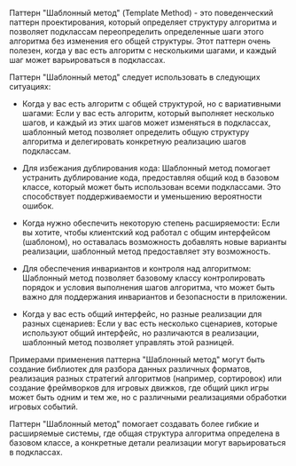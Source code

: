 Паттерн "Шаблонный метод" (Template Method) - это поведенческий паттерн проектирования, который определяет структуру алгоритма и позволяет подклассам переопределить определенные шаги этого алгоритма без изменения его общей структуры. Этот паттерн очень полезен, когда у вас есть алгоритм с несколькими шагами, и каждый шаг может варьироваться в подклассах.


Паттерн "Шаблонный метод" следует использовать в следующих ситуациях:

- Когда у вас есть алгоритм с общей структурой, но с вариативными шагами: Если у вас есть алгоритм, который выполняет несколько шагов, и каждый из этих шагов может изменяться в подклассах, шаблонный метод позволяет определить общую структуру алгоритма и делегировать конкретную реализацию шагов подклассам.

- Для избежания дублирования кода: Шаблонный метод помогает устранить дублирование кода, предоставляя общий код в базовом классе, который может быть использован всеми подклассами. Это способствует поддерживаемости и уменьшению вероятности ошибок.

- Когда нужно обеспечить некоторую степень расширяемости: Если вы хотите, чтобы клиентский код работал с общим интерфейсом (шаблоном), но оставалась возможность добавлять новые варианты реализации, шаблонный метод предоставляет эту возможность.

- Для обеспечения инвариантов и контроля над алгоритмом: Шаблонный метод позволяет базовому классу контролировать порядок и условия выполнения шагов алгоритма, что может быть важно для поддержания инвариантов и безопасности в приложении.

- Когда у вас есть общий интерфейс, но разные реализации для разных сценариев: Если у вас есть несколько сценариев, которые используют общий интерфейс, но различаются в реализации, шаблонный метод позволяет управлять этой разницей.

Примерами применения паттерна "Шаблонный метод" могут быть создание библиотек для разбора данных различных форматов, реализация разных стратегий алгоритмов (например, сортировок) или создание фреймворков для игровых движков, где общий цикл игры может быть одним и тем же, но с различными реализациями обработки игровых событий.

Паттерн "Шаблонный метод" помогает создавать более гибкие и расширяемые системы, где общая структура алгоритма определена в базовом классе, а конкретные детали реализации могут варьироваться в подклассах.